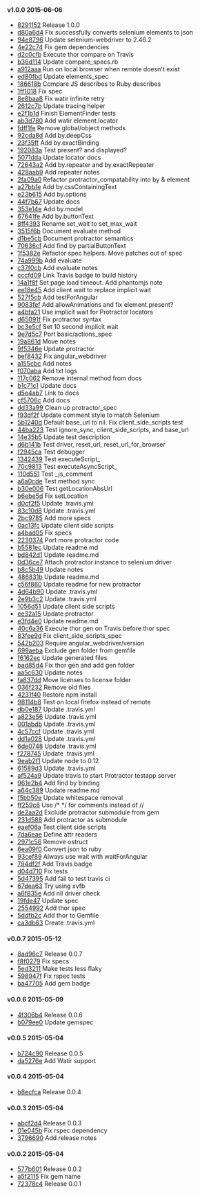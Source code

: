 #### v1.0.0 2015-06-06

- [8291152](https://github.com/bootstraponline/angular_webdriver/commit/82911526e99411420ef5bde4cc5dba652cc514ed) Release 1.0.0
- [d80a6d4](https://github.com/bootstraponline/angular_webdriver/commit/d80a6d4dd6d7ef386d174a688c545597b9433fd4) Fix successfully converts selenium elements to json
- [94e8796](https://github.com/bootstraponline/angular_webdriver/commit/94e8796a57378debc6c21bfbf4c893e435534f1f) Update selenium-webdriver to 2.46.2
- [4e22c74](https://github.com/bootstraponline/angular_webdriver/commit/4e22c7420356d4e1a3d96be7ad5866b4d6186ad7) Fix gem dependencies
- [d2c0cfb](https://github.com/bootstraponline/angular_webdriver/commit/d2c0cfb5f5d5efdd1929e3b0189f78c51e189bf1) Execute thor compare on Travis
- [b36d114](https://github.com/bootstraponline/angular_webdriver/commit/b36d11493d05d5fc2f244b42d71b53ec4942fcbe) Update compare_specs.rb
- [a912aaa](https://github.com/bootstraponline/angular_webdriver/commit/a912aaaa2ecc5210abb8985423697455b19c8a49) Run on local browser when remote doesn't exist
- [ed80fbd](https://github.com/bootstraponline/angular_webdriver/commit/ed80fbd7ecf1ca86da5f2f76bc11782799f71f2e) Update elements_spec
- [186618b](https://github.com/bootstraponline/angular_webdriver/commit/186618bbd56eeff88dbe08ae74b9cc11ca18b908) Compare JS describes to Ruby describes
- [1ff1018](https://github.com/bootstraponline/angular_webdriver/commit/1ff101831117616912bce7551ca7a627ce99666b) Fix spec
- [8e8baa8](https://github.com/bootstraponline/angular_webdriver/commit/8e8baa8a79e79dbff357f36b1cfa7fe348044fe2) Fix watir infinite retry
- [2612c7b](https://github.com/bootstraponline/angular_webdriver/commit/2612c7bf8aaba4ba24e4142d5bbf0752438c7bfe) Update tracing helper
- [e2f1b1d](https://github.com/bootstraponline/angular_webdriver/commit/e2f1b1d7933944b228f2980da28a09b056630c67) Finish ElementFinder tests
- [ab3d780](https://github.com/bootstraponline/angular_webdriver/commit/ab3d7802e643da3cc762f18b721596ccc4b2e269) Add watir element.locator
- [fdff1fe](https://github.com/bootstraponline/angular_webdriver/commit/fdff1feb577027ef8c58a6cdd36bf0802c1fc35d) Remove global/object methods
- [92cda8d](https://github.com/bootstraponline/angular_webdriver/commit/92cda8deda7ae418873f7e980c41824dd7a6f51c) Add by.deepCss
- [23f35ff](https://github.com/bootstraponline/angular_webdriver/commit/23f35ff5b7b541e18508108af4895970a3fdfcc3) Add by.exactBinding
- [192083a](https://github.com/bootstraponline/angular_webdriver/commit/192083ad041dc36a53ba908f369cbf1dc94c0ff4) Test present? and displayed?
- [5071dda](https://github.com/bootstraponline/angular_webdriver/commit/5071dda1e8991d7d9b2c67ae416eba43dcb74e37) Update locator docs
- [72643a2](https://github.com/bootstraponline/angular_webdriver/commit/72643a2b0a93a693ed84c0b0dc5673ae47a38ca4) Add by.repeater and by.exactRepeater
- [428aab9](https://github.com/bootstraponline/angular_webdriver/commit/428aab9830b008c1dde1f485d148386c653943b4) Add repeater notes
- [2fa09a0](https://github.com/bootstraponline/angular_webdriver/commit/2fa09a0e96bc464e5067e6f5becfa4bfa2b332e6) Refactor protractor_compatability into by & element
- [a27bbfe](https://github.com/bootstraponline/angular_webdriver/commit/a27bbfea09713fb821eafc28563957e5a09d56c8) Add by.cssContainingText
- [e23b615](https://github.com/bootstraponline/angular_webdriver/commit/e23b615c1d2b7ce01a28e3b6f8fcda7a4b4aa4cd) Add by.options
- [44f7b67](https://github.com/bootstraponline/angular_webdriver/commit/44f7b67bc13b292f8df06df038c89c3eacc87517) Update docs
- [353e14e](https://github.com/bootstraponline/angular_webdriver/commit/353e14e60209d1622a3b7c3538d811673db8e466) Add by.model
- [67641fe](https://github.com/bootstraponline/angular_webdriver/commit/67641feb3e772f10f75768144eccc84522ed00ec) Add by.buttonText
- [8ff4393](https://github.com/bootstraponline/angular_webdriver/commit/8ff43934051f2ce87256e067d315a0d2f16eec00) Rename set_wait to set_max_wait
- [3515f6b](https://github.com/bootstraponline/angular_webdriver/commit/3515f6b5fa0e36fe8fb5917f78a4c6411d491475) Document evaluate method
- [d1be5cb](https://github.com/bootstraponline/angular_webdriver/commit/d1be5cbb44a21eb83e8e1dc11ca191ec0cd8cc41) Document protractor semantics
- [70636cf](https://github.com/bootstraponline/angular_webdriver/commit/70636cf658ecb5477b544e5daf8ecb6408415a0a) Add find by partialButtonText
- [1f5382e](https://github.com/bootstraponline/angular_webdriver/commit/1f5382e768d73e500b5723063efd253f6e9c7e86) Refactor spec helpers. Move patches out of spec
- [74a999b](https://github.com/bootstraponline/angular_webdriver/commit/74a999b93e0b20daa43e87bcbf93ffb1182ec380) Add evaluate
- [c37f0cb](https://github.com/bootstraponline/angular_webdriver/commit/c37f0cb3c5529a485b98f04b029c1326a48414f1) Add evaluate notes
- [cccfd09](https://github.com/bootstraponline/angular_webdriver/commit/cccfd09b2b79b309a7a10fa10a71635ca41ea6cd) Link Travis badge to build history
- [14a1f8f](https://github.com/bootstraponline/angular_webdriver/commit/14a1f8f9e245374b8ac635f997fa4218fb6fb38b) Set page load timeout. Add phantomjs note
- [ee18e45](https://github.com/bootstraponline/angular_webdriver/commit/ee18e456f3d5bddf28adcf3361a83f125c2c5c3f) Add client wait to replace implicit wait
- [527f5cb](https://github.com/bootstraponline/angular_webdriver/commit/527f5cbffd53d097a6c2a68e7aae875a02048289) Add testForAngular
- [9083fef](https://github.com/bootstraponline/angular_webdriver/commit/9083fefb38f64d811e4d78c126c33c332a3f36c1) Add allowAnimations and fix element.present?
- [a4bfa21](https://github.com/bootstraponline/angular_webdriver/commit/a4bfa21c3cdb8f4c5da92c361a4f740394fadec8) Use implicit wait for Protractor locators
- [d65091f](https://github.com/bootstraponline/angular_webdriver/commit/d65091f8a21c6ebb11954ef3ae9d7bcbcb93770c) Fix protractor syntax
- [bc3e5cf](https://github.com/bootstraponline/angular_webdriver/commit/bc3e5cf5fe3a046397b0cdf1a833928d4b6c16c8) Set 10 second implicit wait
- [9e7d5c7](https://github.com/bootstraponline/angular_webdriver/commit/9e7d5c7baae476de1826d0c42f864b03353250ca) Port basic/actions_spec
- [19a861d](https://github.com/bootstraponline/angular_webdriver/commit/19a861d59b0d329e03d80edbb560dd5a81d6c0d5) Move notes
- [9f5346e](https://github.com/bootstraponline/angular_webdriver/commit/9f5346e5763d392c6c9898d1d8ff597e2bd42c3d) Update protractor
- [bef8432](https://github.com/bootstraponline/angular_webdriver/commit/bef84326c210c5ae1326684f1ef7190e61875833) Fix angular_webdriver
- [a155cbc](https://github.com/bootstraponline/angular_webdriver/commit/a155cbc2db092e7329de9cdca827ae1acf20faf1) Add notes
- [f070aba](https://github.com/bootstraponline/angular_webdriver/commit/f070abaccda4f68163c4ac15b58abbb63d955299) Add txt logs
- [117c062](https://github.com/bootstraponline/angular_webdriver/commit/117c062707df0aac868cd371e69f99f6b9d2ddac) Remove internal method from docs
- [b1c71c1](https://github.com/bootstraponline/angular_webdriver/commit/b1c71c11637f8daba55594dbc3e135b75ecc6e3c) Update docs
- [d5e4ab7](https://github.com/bootstraponline/angular_webdriver/commit/d5e4ab7e3206492716bdeae129ab1df1feb84ecc) Link to docs
- [cf5706c](https://github.com/bootstraponline/angular_webdriver/commit/cf5706cca12fc98767938e9cf07f5ba8172b2849) Add docs
- [dd33a99](https://github.com/bootstraponline/angular_webdriver/commit/dd33a99f3c5fc55e59c7198a99b83978bfc2b79a) Clean up protractor_spec
- [f93df2f](https://github.com/bootstraponline/angular_webdriver/commit/f93df2f6c7d75c5022731af360bf8b100c4c49ef) Update comment style to match Selenium
- [5b1240d](https://github.com/bootstraponline/angular_webdriver/commit/5b1240d3f221fb15f869a698a055ce81da2d14d7) Default base_url to nil. Fix client_side_scripts test
- [44ba223](https://github.com/bootstraponline/angular_webdriver/commit/44ba22331b373318a7b868de6a74ca2030d96233) Test ignore_sync, client_side_scripts, and base_url
- [14e35b5](https://github.com/bootstraponline/angular_webdriver/commit/14e35b566434b8ae6c16ebbec61e9728746cfc26) Update test description
- [d6b141b](https://github.com/bootstraponline/angular_webdriver/commit/d6b141b993f91ec94adbfff79175c39e67fd3217) Test driver, reset_url, reset_url_for_browser
- [f2945ca](https://github.com/bootstraponline/angular_webdriver/commit/f2945cae5ec3d89b30ac7612035969622461480f) Test debugger
- [1342439](https://github.com/bootstraponline/angular_webdriver/commit/13424399f01d4e1518507875de202aaab94f205a) Test executeScript_
- [70c9813](https://github.com/bootstraponline/angular_webdriver/commit/70c9813a06ec4ff4b1346ceeab399c9a815bb10b) Test executeAsyncScript_
- [110d551](https://github.com/bootstraponline/angular_webdriver/commit/110d551ff30910f852dd4728001841a89b6be873) Test _js_comment
- [a6a0cde](https://github.com/bootstraponline/angular_webdriver/commit/a6a0cde85a477cff5a57177d65063fd1c63fd269) Test method sync
- [b30e006](https://github.com/bootstraponline/angular_webdriver/commit/b30e006ce70d63eaec7633d78f0bf3e119d1bb0b) Test getLocationAbsUrl
- [b6ebe5d](https://github.com/bootstraponline/angular_webdriver/commit/b6ebe5d6c4164f9cf9a8981627023a71dfea4d55) Fix setLocation
- [d0cf2f5](https://github.com/bootstraponline/angular_webdriver/commit/d0cf2f56c2ac3326f044a83d5df69e06b7b34c06) Update .travis.yml
- [83c10d8](https://github.com/bootstraponline/angular_webdriver/commit/83c10d89339ade55785a60050bb660d2336eda69) Update .travis.yml
- [2bc9785](https://github.com/bootstraponline/angular_webdriver/commit/2bc97851593bace12a7c60d692084ea046ae080c) Add more specs
- [0ac13fc](https://github.com/bootstraponline/angular_webdriver/commit/0ac13fc8f26a2fdee1badc7a414b87619965b767) Update client side scripts
- [a4bad05](https://github.com/bootstraponline/angular_webdriver/commit/a4bad05a08a7ca7339dc1c3dc0190c0c565d0863) Fix specs
- [2230374](https://github.com/bootstraponline/angular_webdriver/commit/2230374e116893d4ce654b9c7e787fb8e9c19377) Port more protractor code
- [b5581ec](https://github.com/bootstraponline/angular_webdriver/commit/b5581ec4b4c02cb209e24c51d2a36e81d63ce63b) Update readme.md
- [bd842d1](https://github.com/bootstraponline/angular_webdriver/commit/bd842d1157d7ac6d5faa39f9c3aff732d5c5af79) Update readme.md
- [0d36ce7](https://github.com/bootstraponline/angular_webdriver/commit/0d36ce7865371e6dbb1f5c53a3bb5f7cfc20f5ef) Attach protractor instance to selenium driver
- [b8c5b49](https://github.com/bootstraponline/angular_webdriver/commit/b8c5b49c9ee098ab1ae061af6fb696a88c035ef6) Update notes
- [486831b](https://github.com/bootstraponline/angular_webdriver/commit/486831ba8514c9b506182760478ab6cf12d8b18a) Update readme.md
- [c56f860](https://github.com/bootstraponline/angular_webdriver/commit/c56f86014f763c2aa545cfc72cbe5f628dd791fd) Update readme for new protractor
- [4d64b90](https://github.com/bootstraponline/angular_webdriver/commit/4d64b9011a07ecb2c5169fee1115bb6ba6241700) Update .travis.yml
- [2e9b3c2](https://github.com/bootstraponline/angular_webdriver/commit/2e9b3c2da2d677968a1559b9e0bf39f090da18f8) Update .travis.yml
- [1056d51](https://github.com/bootstraponline/angular_webdriver/commit/1056d510d69a3f60f2141275cef550289d020d26) Update client side scripts
- [ee32a15](https://github.com/bootstraponline/angular_webdriver/commit/ee32a15187869b54062fe536145f12c8b2901bd5) Update protractor
- [e3fd4e0](https://github.com/bootstraponline/angular_webdriver/commit/e3fd4e021e9ab4e18177f5689c8ba0a2e17a1418) Update readme.md
- [40c6a36](https://github.com/bootstraponline/angular_webdriver/commit/40c6a36e8472307181887c98c966ee2794e6ef2e) Execute thor gen on Travis before thor spec
- [83fee9d](https://github.com/bootstraponline/angular_webdriver/commit/83fee9d666931155f7f61dab007ac02fde11f9fd) Fix client_side_scripts_spec
- [542b203](https://github.com/bootstraponline/angular_webdriver/commit/542b2030bd5e8729a34f437686e2ae2c3705b617) Require angular_webdriver/version
- [699aeba](https://github.com/bootstraponline/angular_webdriver/commit/699aeba3d2dfb180288ac0c1bbb8f35afeb7efdf) Exclude gen folder from gemfile
- [f6162ec](https://github.com/bootstraponline/angular_webdriver/commit/f6162ec489fac8577ba36a656438277620f5d119) Update generated files
- [bad85d4](https://github.com/bootstraponline/angular_webdriver/commit/bad85d4a9e992d5af6fd026772f819b2e3700b2f) Fix thor gen and add gen folder
- [aa5c630](https://github.com/bootstraponline/angular_webdriver/commit/aa5c6305d757d6a6a74ff01193a2d5a3b461063a) Update notes
- [fa837dd](https://github.com/bootstraponline/angular_webdriver/commit/fa837dd7f7781cbbad4d273d64eb8ca82bae806f) Move licenses to license folder
- [036f232](https://github.com/bootstraponline/angular_webdriver/commit/036f2323c5788e73621edc475c3c5726ae046045) Remove old files
- [4231f40](https://github.com/bootstraponline/angular_webdriver/commit/4231f404b60d0b72f78211ed9b99a6167254a20e) Restore npm install
- [98114b8](https://github.com/bootstraponline/angular_webdriver/commit/98114b864c976ea1637f62e9264d1b190d040081) Test on local firefox instead of remote
- [db0e187](https://github.com/bootstraponline/angular_webdriver/commit/db0e187c2523c55c993f705f30ec53e05f50ed01) Update .travis.yml
- [a823e56](https://github.com/bootstraponline/angular_webdriver/commit/a823e56196b43883a04b3b1d22064a0db609a785) Update .travis.yml
- [001abdb](https://github.com/bootstraponline/angular_webdriver/commit/001abdbb4ee07a2a900b40189d04dc3dbd7ae497) Update .travis.yml
- [4c57ccf](https://github.com/bootstraponline/angular_webdriver/commit/4c57ccf62104740cbe173d7e3d9664ae9e08d082) Update .travis.yml
- [dd1a028](https://github.com/bootstraponline/angular_webdriver/commit/dd1a028b91a768b4dc2c851e3dad7f6b54154ef6) Update .travis.yml
- [6de0748](https://github.com/bootstraponline/angular_webdriver/commit/6de0748faef9ae2a5bef715cdfc5bc0c9892ba51) Update .travis.yml
- [f278745](https://github.com/bootstraponline/angular_webdriver/commit/f278745da5d135ff433bd3ee8bf45e48ddb894a1) Update .travis.yml
- [9eab2f1](https://github.com/bootstraponline/angular_webdriver/commit/9eab2f18814bb6cdc28e2c17f30f1b65257ad183) Update node to 0.12
- [61589d3](https://github.com/bootstraponline/angular_webdriver/commit/61589d37a1b4824a4e43434c96aa4bbc0d0241fb) Update .travis.yml
- [af524a9](https://github.com/bootstraponline/angular_webdriver/commit/af524a94ac8329c616c78a6b07d8b34d65a6689f) Update travis to start Protractor testapp server
- [961e2b4](https://github.com/bootstraponline/angular_webdriver/commit/961e2b4b3664583e6808de750a77ba56bc635420) Add find by binding
- [a64c389](https://github.com/bootstraponline/angular_webdriver/commit/a64c389e29c0d77bae2946e63acfbfe14b6e6c63) Update readme.md
- [f5bb50e](https://github.com/bootstraponline/angular_webdriver/commit/f5bb50e68333827c083d5dcc972c1d7e229b93b9) Update whitespace removal
- [ff259c6](https://github.com/bootstraponline/angular_webdriver/commit/ff259c6a492d700151cc6d6dc82a3f11d14a6dd2) Use /* */ for comments instead of //
- [de2aa2d](https://github.com/bootstraponline/angular_webdriver/commit/de2aa2d4e31388db3bf18c36432f8151be0df990) Exclude protractor submodule from gem
- [231d588](https://github.com/bootstraponline/angular_webdriver/commit/231d588882235e3c6415eb18702a99e24eccbbc8) Add protractor as submodule
- [eaef06a](https://github.com/bootstraponline/angular_webdriver/commit/eaef06a8037fc43b8349556afd22337d83a58414) Test client side scripts
- [7da6eae](https://github.com/bootstraponline/angular_webdriver/commit/7da6eae37a70bc6931d424225f0416da92f7cbfe) Define attr readers
- [2971c56](https://github.com/bootstraponline/angular_webdriver/commit/2971c56612c1439e3c261c7e1c8d66a40b50b51b) Remove ostruct
- [6ea09f0](https://github.com/bootstraponline/angular_webdriver/commit/6ea09f0eef3be69fbc4104ce31adc8aa62bda9bc) Convert json to ruby
- [93cef89](https://github.com/bootstraponline/angular_webdriver/commit/93cef8986ac7ad3b5f66a0ed494c35fc9b2b3801) Always use wait with waitForAngular
- [794df2f](https://github.com/bootstraponline/angular_webdriver/commit/794df2fcf4f197cf48a8c654ce0321e62cac9b03) Add Travis badge
- [d04d710](https://github.com/bootstraponline/angular_webdriver/commit/d04d71084bfc11b9550dabd9caba3938a3fb1636) Fix tests
- [5d47395](https://github.com/bootstraponline/angular_webdriver/commit/5d47395fcf3b4169757fbdfc54c8498b6a8d6311) Add fail to test travis ci
- [67dea63](https://github.com/bootstraponline/angular_webdriver/commit/67dea636ca4ab77ffae37c82aed85123088fd07c) Try using xvfb
- [a6f835e](https://github.com/bootstraponline/angular_webdriver/commit/a6f835ef730c977ec75442fcb5538acd404c5fd2) Add nil driver check
- [19fde47](https://github.com/bootstraponline/angular_webdriver/commit/19fde47cb285431ce274a0b025736b105fada884) Update spec
- [2554992](https://github.com/bootstraponline/angular_webdriver/commit/25549924bc0d7c13deab1edcee7bcd681bde820c) Add thor spec
- [5ddfb2c](https://github.com/bootstraponline/angular_webdriver/commit/5ddfb2c3a979c9ed51b9fcb82ed9242b522f7f2f) Add thor to Gemfile
- [ca3db63](https://github.com/bootstraponline/angular_webdriver/commit/ca3db630e8baf04b722eb736839f6aef119b5e38) Create .travis.yml


#### v0.0.7 2015-05-12

- [8ad96c7](https://github.com/bootstraponline/angular_webdriver/commit/8ad96c7c6895502fb41f8e8930a5cd010f51dfef) Release 0.0.7
- [f8f0279](https://github.com/bootstraponline/angular_webdriver/commit/f8f027956054416abad89a07f8ba16a2b7af7bd9) Fix specs
- [5ed3211](https://github.com/bootstraponline/angular_webdriver/commit/5ed32110770e369edcb5d8b7a56a8db859c18c86) Make tests less flaky
- [598947f](https://github.com/bootstraponline/angular_webdriver/commit/598947f55203bd52b05439f7f217286d155a7c98) Fix rspec tests
- [ba47705](https://github.com/bootstraponline/angular_webdriver/commit/ba4770541139869ead91d318b8d22f36e75376b2) Add gem badge


#### v0.0.6 2015-05-09

- [4f306b4](https://github.com/bootstraponline/angular_webdriver/commit/4f306b436bf9c80c3c676a67da2a650cfb870d7f) Release 0.0.6
- [b079ee0](https://github.com/bootstraponline/angular_webdriver/commit/b079ee024f8c5455a9ab5a05fad09c890d989ea6) Update gemspec


#### v0.0.5 2015-05-04

- [b724c90](https://github.com/bootstraponline/angular_webdriver/commit/b724c90e35af636e41e73c1b8561c07a8aace2ac) Release 0.0.5
- [da5276e](https://github.com/bootstraponline/angular_webdriver/commit/da5276e9f0b7d8d990db8a6bc6dc50c521bf5488) Add Watir support


#### v0.0.4 2015-05-04

- [b8ecfca](https://github.com/bootstraponline/angular_webdriver/commit/b8ecfcadc704e7e6decc5a3ef44e286987b189c3) Release 0.0.4


#### v0.0.3 2015-05-04

- [abcf2d4](https://github.com/bootstraponline/angular_webdriver/commit/abcf2d44dad8285d66154799a3f9ce9b764cb022) Release 0.0.3
- [01e045b](https://github.com/bootstraponline/angular_webdriver/commit/01e045b4aedefa456de2f46a88b940f776ce547e) Fix rspec dependency
- [3796690](https://github.com/bootstraponline/angular_webdriver/commit/379669042377d366ceae90f55d6eb8ce3b18514d) Add release notes


#### v0.0.2 2015-05-04

- [577b601](https://github.com/bootstraponline/angular_webdriver/commit/577b601ded6036d2ecd98c52fa91788de42028a0) Release 0.0.2
- [a5f2115](https://github.com/bootstraponline/angular_webdriver/commit/a5f211519d9b0d3eee1ac23861c4b15579968dc1) Fix gem name
- [72378c4](https://github.com/bootstraponline/angular_webdriver/commit/72378c4bc521a5a1b37689725fd4ae882a3d001b) Release 0.0.1